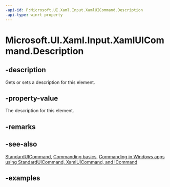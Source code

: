 ```yaml
---
-api-id: P:Microsoft.UI.Xaml.Input.XamlUICommand.Description
-api-type: winrt property
---
```


<!-- Property syntax.
public string Description { get;  set; }
-->

# Microsoft.UI.Xaml.Input.XamlUICommand.Description

## -description

Gets or sets a description for this element.

## -property-value

The description for this element.

## -remarks

## -see-also

[StandardUICommand](standarduicommand.md), [Commanding basics](/windows/uwp/layout/commanding-basics), [Commanding in Windows apps using StandardUICommand, XamlUICommand, and ICommand](/windows/apps/design/controls/commanding)

## -examples
